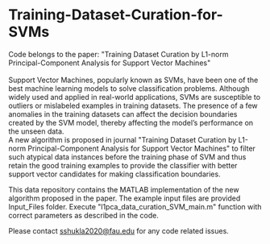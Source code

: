 # Training-Dataset-Curation-for-SVMs
Code belongs to the paper: "Training Dataset Curation by L1-norm Principal-Component Analysis for Support Vector Machines" 
<br /> <br />
Support Vector Machines, popularly known as SVMs, have been one of the best machine learning models to
solve classification problems. Although widely used and applied in real-world applications, SVMs are susceptible
to outliers or mislabeled examples in training datasets. The presence of a few anomalies in the training datasets
can affect the decision boundaries created by the SVM model, thereby affecting the model’s performance on the
unseen data. <br />
A new algorithm is proposed in journal "Training Dataset Curation by L1-norm Principal-Component Analysis for Support Vector Machines" to filter such atypical data instances before the training phase
of SVM and thus retain the good training examples to provide the classifier with better support vector candidates
for making classification boundaries. 

This data repository contains the MATLAB implementation of the new algorithm proposed in the paper. The example input files are provided Input_Files folder. 
Execute "l1pca_data_curation_SVM_main.m" function with correct parameters as described in the code.


Please contact sshukla2020@fau.edu for any code related issues.

